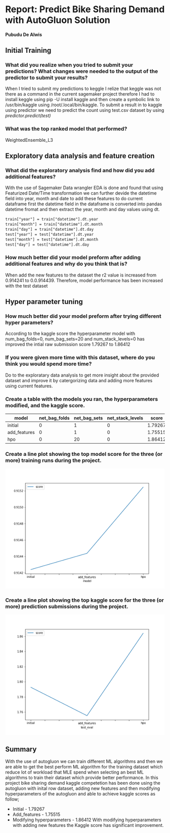 # Report: Predict Bike Sharing Demand with AutoGluon Solution
#### Pubudu De Alwis

## Initial Training
### What did you realize when you tried to submit your predictions? What changes were needed to the output of the predictor to submit your results?
When I tried to submit my predictions to keggle I relize that keggle was not there as a command in the current sagemaker project therefore I had to install keggle using pip -U install kaggle and then create a symbolic link to /usr/bin/kaggle using /root/.local/bin/kaggle.
To submit a result in to kaggle using predictor we need to predict the count using test.csv dataset by using *predictor.predict(test)*

### What was the top ranked model that performed?
WeightedEnsemble_L3

## Exploratory data analysis and feature creation
### What did the exploratory analysis find and how did you add additional features?
With the use of Sagemaker Data wrangler EDA is done and found that using Featurized Date/Time transformation we can further devide the datetime field into year, month and date to add these features to do current dataframe first the datetime field in the dataframe is converted into pandas datetime fromat and then extract the year, month and day values using dt.
```
train["year"] = train["datetime"].dt.year
train["month"] = train["datetime"].dt.month
train["day"] = train["datetime"].dt.day
test["year"] = test["datetime"].dt.year
test["month"] = test["datetime"].dt.month
test["day"] = test["datetime"].dt.day
```

### How much better did your model preform after adding additional features and why do you think that is?
When add the new features to the dataset the r2 value is increased from 0.914241 to 0.0.914439. Therefore, model performance has been increased with the test dataset

## Hyper parameter tuning
### How much better did your model preform after trying different hyper parameters?
According to the kaggle score the hyperparameter model with num_bag_folds=0, num_bag_sets=20 and num_stack_levels=0 has improved the intial raw submission score 1.79267 to 1.86412

### If you were given more time with this dataset, where do you think you would spend more time?
Do to the exploratary data analysis to get more insight about the provided dataset and improve it by catergorizing  data and adding more features using current features.

### Create a table with the models you ran, the hyperparameters modified, and the kaggle score.
|model|net_bag_folds|net_bag_sets|net_stack_levels|score|
|--|--|--|--|--|
|initial|0|1|0|1.79267|
|add_features|0|1|0|1.75515|
|hpo|0|20|0|1.86412|

### Create a line plot showing the top model score for the three (or more) training runs during the project.

![model_train_score.png](img/model_train_score.png)

### Create a line plot showing the top kaggle score for the three (or more) prediction submissions during the project.

![model_test_score.png](img/model_test_score.png)

## Summary

With the use of autogluon we can train different ML algorithms and then we are able to get the best perform ML algorithm for the training dataset which reduce lot of workload that MLE spend when selecting an best ML algorithms to train their dataset which provide better performance. In this project bike sharing demand kaggle competetion has been done using the autogluon with inital row dataset, adding new features and then modifying hyperparameters of the autogluon and able to achieve kaggle scores as follow;
* Initial - 1.79267
* Add_features - 1.75515
* Modifying hyperparameters - 1.86412
With modifying hyperparameters with adding new features the Kaggle score has significant improvement.

